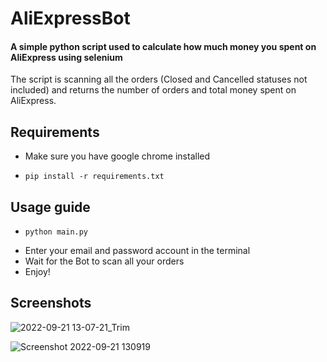 # AliExpressBot
#### A simple python script used to calculate how much money you spent on AliExpress using selenium  
The script is scanning all the orders (Closed and Cancelled statuses not included) and returns the number of orders and total money spent on AliExpress.  

## Requirements
- Make sure you have google chrome installed

-     pip install -r requirements.txt
## Usage guide
-     python main.py
- Enter your email and password account in the terminal
- Wait for the Bot to scan all your orders
- Enjoy!
## Screenshots
![2022-09-21 13-07-21_Trim](https://user-images.githubusercontent.com/68149162/191480383-00cb7454-f3c2-4b40-b73f-e1593f00f274.gif)

![Screenshot 2022-09-21 130919](https://user-images.githubusercontent.com/68149162/191479597-c966b002-f1f5-4531-9f36-95e0cfcc90ec.png)
